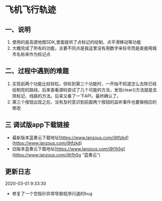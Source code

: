 # 飞机飞行轨迹
## 一、说明
1.  使用的是高德地图SDK,里面提供了点标记的绘制、点平滑移动等功能
2.  大概完成了所有的功能，主要不同点是我这里没有用数字来标号而是直接用城市名称来作为标记点

## 二、过程中遇到的难题
1. 实现前两个功能比较轻松，但轮到第三个功能时，一开始不知道怎么去除已经绘制完的路线，后来查看源码尝试了几个可能的方法，发现clear()方法就是去除标记、线路的方法。后来又看了一下API，最终确认了。
2. 第三个按钮出现之后，没有及时意识到前面两个按钮的监听事件也要做相应的修改

## 三 调试版app下载链接
* 最新版本蓝奏云下载地址[https://www.lanzous.com/i9tfzkd](https://www.lanzous.com/i9tfzkd)
* 旧版本蓝奏云下载地址[https://www.lanzous.com/i9t1h5g](https://www.lanzous.com/i9t1h5g "蓝奏云")

## 更新日志

2020-03-01 9:33:30 

* 修复了一个空指针异常导致程序闪退的bug
